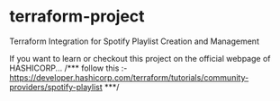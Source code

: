 # terraform-project
Terraform Integration for Spotify Playlist Creation and Management

If you want to learn or checkout this project on the official webpage of HASHICORP... 
/***
follow this :- https://developer.hashicorp.com/terraform/tutorials/community-providers/spotify-playlist ***/

